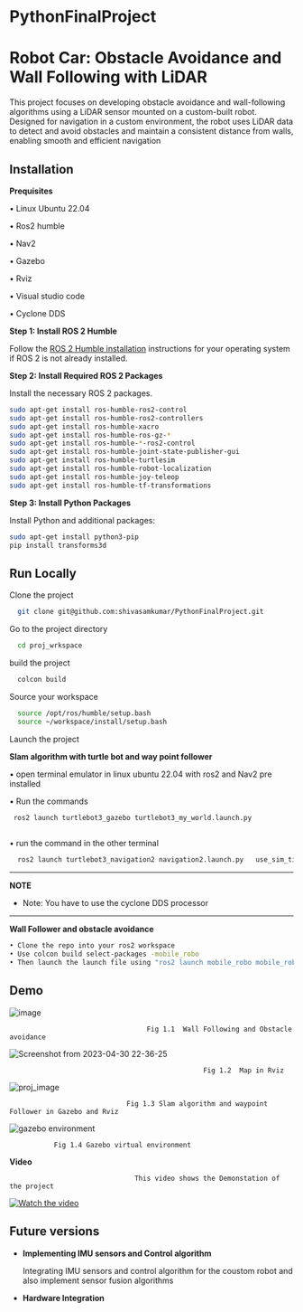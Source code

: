 # PythonFinalProject

# Robot Car: Obstacle Avoidance and Wall Following with LiDAR

This project focuses on developing obstacle avoidance and wall-following algorithms using a LiDAR sensor mounted on a custom-built robot. Designed for navigation in a custom environment, the robot uses LiDAR data to detect and avoid obstacles and maintain a consistent distance from walls, enabling smooth and efficient navigation


## Installation

**Prequisites**

• Linux Ubuntu 22.04 

• Ros2 humble 

• Nav2 

• Gazebo 

• Rviz 

• Visual studio code 

• Cyclone DDS

**Step 1: Install ROS 2 Humble** 

Follow the [ROS 2 Humble installation](https://docs.ros.org/en/humble/Installation.html) instructions for your operating system if ROS 2 is not already installed.

**Step 2: Install Required ROS 2 Packages** 

Install the necessary ROS 2 packages.
```bash
sudo apt-get install ros-humble-ros2-control
sudo apt-get install ros-humble-ros2-controllers
sudo apt-get install ros-humble-xacro
sudo apt-get install ros-humble-ros-gz-*
sudo apt-get install ros-humble-*-ros2-control
sudo apt-get install ros-humble-joint-state-publisher-gui
sudo apt-get install ros-humble-turtlesim
sudo apt-get install ros-humble-robot-localization
sudo apt-get install ros-humble-joy-teleop
sudo apt-get install ros-humble-tf-transformations


```
**Step 3: Install Python Packages** 

Install Python and additional packages:
```bash
sudo apt-get install python3-pip
pip install transforms3d
```

## Run Locally

Clone the project

```bash
  git clone git@github.com:shivasamkumar/PythonFinalProject.git
```

Go to the project directory

```bash
  cd proj_wrkspace
```

build the project

```bash
  colcon build 
```

Source your workspace

```bash
  source /opt/ros/humble/setup.bash
  source ~/workspace/install/setup.bash 
```

Launch the project

**Slam algorithm with turtle bot and way point follower**

• open terminal emulator in linux ubuntu 22.04 with ros2 and Nav2 pre installed 

• Run the commands 

```bash
 ros2 launch turtlebot3_gazebo turtlebot3_my_world.launch.py 
  
```
• run the command in the other terminal 

```bash
  ros2 launch turtlebot3_navigation2 navigation2.launch.py	 use_sim_time:=True map:=/home/shiva/maps/custom_map.yaml"
```

---
**NOTE**

* Note: You have to use the cyclone DDS processor


---

**Wall Follower and obstacle avoidance**

```bash
• Clone the repo into your ros2 workspace 
• Use colcon build select-packages -mobile_robo
• Then launch the launch file using "ros2 launch mobile_robo mobile_robo_launch.py"

```



## Demo

![image](https://github.com/shivasamkumar/PythonFinalProject/assets/83110296/65ce038a-d478-40d5-b69d-ff1cf8e82567)

                                      Fig 1.1  Wall Following and Obstacle avoidance


![Screenshot from 2023-04-30 22-36-25](https://github.com/shivasamkumar/PythonFinalProject/assets/83110296/c77ad981-579f-4081-8c3e-2028049b3e91)
                                         
                                                    Fig 1.2  Map in Rviz  


![proj_image](https://github.com/shivasamkumar/PythonFinalProject/assets/83110296/6a17d736-8ff0-4ae2-aaf9-170d60bec624)
                               
                                 Fig 1.3 Slam algorithm and waypoint Follower in Gazebo and Rviz 
                               

![gazebo environment](https://github.com/shivasamkumar/PythonFinalProject/assets/83110296/a3e29448-23ee-4577-830d-786e5ffd2c0b)

               Fig 1.4 Gazebo virtual environment



**Video**

                                   This video shows the Demonstation of the project


[![Watch the video](https://github.com/shivasamkumar/PythonFinalProject/assets/83110296/65ce038a-d478-40d5-b69d-ff1cf8e82567)](https://drive.google.com/file/d/1Q738d2BUip9NrR6repttMF5zozfa0XHT/view?usp=sharing)



## Future versions 
* **Implementing IMU sensors and Control algorithm**

  Integrating IMU sensors and control algorithm for the coustom robot and also implement sensor fusion algorithms

* **Hardware Integration**
